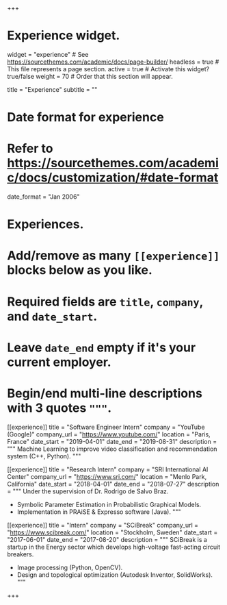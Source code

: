 +++
# Experience widget.
widget = "experience"  # See https://sourcethemes.com/academic/docs/page-builder/
headless = true  # This file represents a page section.
active = true  # Activate this widget? true/false
weight = 70  # Order that this section will appear.

title = "Experience"
subtitle = ""

# Date format for experience
#   Refer to https://sourcethemes.com/academic/docs/customization/#date-format
date_format = "Jan 2006"

# Experiences.
#   Add/remove as many `[[experience]]` blocks below as you like.
#   Required fields are `title`, `company`, and `date_start`.
#   Leave `date_end` empty if it's your current employer.
#   Begin/end multi-line descriptions with 3 quotes `"""`.
[[experience]]
  title = "Software Engineer Intern"
  company = "YouTube (Google)"
  company_url = "https://www.youtube.com/"
  location = "Paris, France"
  date_start = "2019-04-01"
  date_end = "2019-08-31"
  description = """
  Machine Learning to improve video classification and recommendation system (C++, Python).
  """

[[experience]]
  title = "Research Intern"
  company = "SRI International AI Center"
  company_url = "https://www.sri.com/"
  location = "Menlo Park, California"
  date_start = "2018-04-01"
  date_end = "2018-07-27"
  description = """
  Under the supervision of Dr. Rodrigo de Salvo Braz.
  * Symbolic Parameter Estimation in Probabilistic Graphical Models.
  * Implementation in PRAiSE & Expresso software (Java).
  """
  
[[experience]]
  title = "Intern"
  company = "SCiBreak"
  company_url = "https://www.scibreak.com/"
  location = "Stockholm, Sweden"
  date_start = "2017-06-01"
  date_end = "2017-08-20"
  description = """
  SCiBreak is a startup in the Energy sector which develops high-voltage fast-acting circuit breakers. 
  * Image processing (Python, OpenCV).
  * Design and topological optimization (Autodesk Inventor, SolidWorks).
  """

+++
